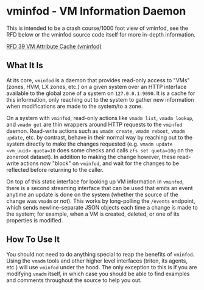 vminfod - VM Information Daemon
===============================

This is intended to be a crash course/1000 foot view of vminfod, see the RFD
below or the vminfod source code itself for more in-depth information.

[RFD 39 VM Attribute Cache
(vminfod)](https://github.com/joyent/rfd/blob/master/rfd/0039/README.md)

What It Is
----------

At its core, `vminfod` is a daemon that provides read-only access to "VMs"
(zones, HVM, LX zones, etc.) on a given system over an HTTP interface available
to the global zone of a system on `127.0.0.1:9090`.  It is a cache for this
information, only reaching out to the system to gather new information when
modifications are made to the system/to a zone.

On a system with `vminfod`, read-only actions like `vmadm list`, `vmadm lookup`,
and `vmadm get` are thin wrappers around HTTP requests to the `vminfod` daemon.
Read-write actions such as `vmadm create`, `vmadm reboot`, `vmadm update`, etc.
by contrast, behave in their normal way by reaching out to the system
directly to make the changes requested (e.g.  `vmadm update <vm_uuid> quota=10`
does some checks and calls `zfs set quota=10g` on the zoneroot dataset).  In
addition to making the change however, these read-write actions now "block"
on `vminfod`, and wait for the changes to be reflected before returning to the
caller.

On top of this static interface for looking up VM information in `vminfod`,
there is a second streaming interface that can be used that emits an event
anytime an update is done on the system (whether the source of the change was
`vmadm` or not).  This works by long-polling the `/events` endpoint, which sends
newline-separate JSON objects each time a change is made to the system; for
example, when a VM is created, deleted, or one of its properties is modified.

How To Use It
-------------

You should not need to do anything special to reap the benefits of `vminfod`.
Using the `vmadm` tools and other higher level interfaces (triton, its
agents, etc.) will use `vminfod` under the hood.  The only exception to this is
if you are modifying `vmadm` itself, in which case you should be able to find
examples and comments throughout the source to help you out.
